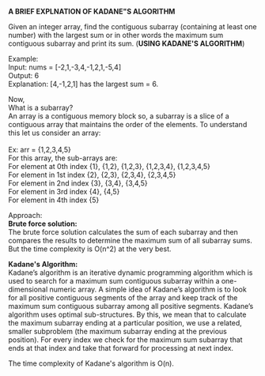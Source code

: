 **A BRIEF EXPLNATION OF KADANE"S ALGORITHM**

Given an integer array, find the contiguous subarray (containing at least one number) with the largest sum or in other words the maximum sum contiguous subarray and print its sum. (**USING KADANE'S ALGORITHM**)

Example:<br>
Input: nums = [-2,1,-3,4,-1,2,1,-5,4]<br>
Output: 6<br>
Explanation: [4,-1,2,1] has the largest sum = 6.<br>

Now,<br>
What is a subarray?<br>
An array is a contiguous memory block so, a subarray is a slice of a contiguous array that maintains the order of the elements. 
To understand this let us consider an array:<br>
<br>
Ex: arr = {1,2,3,4,5}<br>
For this array, the sub-arrays are:<br>
For element at 0th index	{1}, {1,2}, {1,2,3}, {1,2,3,4}, {1,2,3,4,5}<br>
For element in 1st index	{2}, {2,3}, {2,3,4}, {2,3,4,5}<br>
For element in 2nd index	{3}, {3,4}, {3,4,5}<br>
For element in 3rd index	{4}, {4,5}<br>
For element in 4th index	{5}<br>


Approach:<br>
**Brute force solution:**<br>
The brute force solution calculates the sum of each subarray and then compares the results to determine the maximum sum of all subarray sums. But the time complexity is O(n^2) at the very best.<br>

**Kadane's Algorithm:**<br>
Kadane’s algorithm is an iterative dynamic programming algorithm which is used to search for a maximum sum contiguous subarray within a one-dimensional numeric array. A simple idea of Kadane’s algorithm is to look for all positive contiguous segments of the array and keep track of the maximum sum contiguous subarray among all positive segments. Kadane’s algorithm uses optimal sub-structures. By this, we mean that to calculate the maximum subarray ending at a particular position, we use a related, smaller subproblem (the maximum subarray ending at the previous position). For every index we check for the maximum sum subarray that ends at that index and take that forward for processing at next index.<br>

The time complexity of Kadane's algorithm is O(n).



